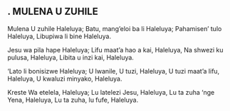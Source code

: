 ## . MULENA U ZUHILE

Mulena U zuhile Haleluya;
Batu, mang’eloi ba li Haleluya;
Pahamisen’ tulo Haleluya,
Libupiwa li bine Haleluya.


Jesu wa pila hape Haleluya;
Lifu maat’a hao a kai, Haleluya,
Na shwezi ku pulusa, Haleluya,
Libita u inzi kai, Haleluya.


‘Lato li bonisizwe Haleluya;
U lwanile, U tuzi, Haleluya,
U tuzi maat’a lifu, Haleluya,
U kwaluzi minyako, Haleluya.


Kreste Wa etelela, Haleluya;
Lu latelezi Jesu, Haleluya,
Lu ta zuha ‘nge Yena, Haleluya,
Lu ta zuha, lu fufe, Haleluya.


